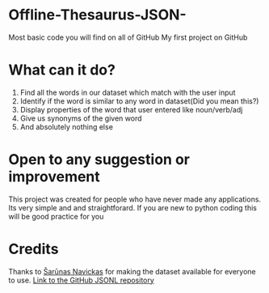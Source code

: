 # Offline-Thesaurus-JSON-
Most basic code you will find on all of GitHub
My first project on GitHub
# What can it do?
1. Find all the words in our dataset which match with the user input 
2. Identify if the word is similar to any word in dataset(Did you mean this?)
3. Display properties of the word that user entered like noun/verb/adj 
4. Give us synonyms of the given word
5. And absolutely nothing else

# Open to any suggestion or improvement
This project was created for people who have never made any applications. Its very simple and and straightforard. If you are new to python coding this will be good practice for you

# Credits
Thanks to [Šarūnas Navickas](http://zaibacu.github.io/) for making the dataset available for everyone to use.
[Link to the GitHub JSONL repository](https://github.com/zaibacu/thesaurus)
